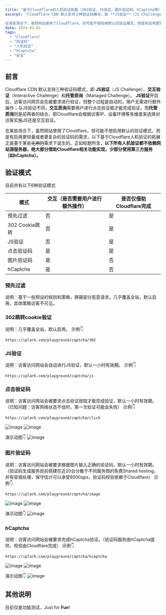 ```yaml
---
title: "基于Cloudflare的人机验证拓展（302验证、JS验证、图片验证码、hCaptcha等）"
excerpt: "Cloudflare CDN 默认支持三种验证码模式，即 ​**JS验证**​（JS Challenge）、​**交互验证**​（Interactive Challenge）和 ​**托管质询**​（Managed Challenge）。 **JS验证**开启后，访客访问网页会先被要求进行验证，但整个过程是自动的，用户无需进行额外操作；与JS验证不同，**交互质询**需要用户进行点击验证框才能完成验证，而**托管质询**则是前两者的结合，即Cloudflare会根据访客IP、设备环境等多维度来选择对访客实施JS还是交互验证。

在某些场合下，虽然网站使用了Cloudflare，但可能不想启用默认的验证模式，而是有启用更轻量或者更复杂的验证码的需求，以下基于Cloudflare人机验证的拓展正是基于某些~~无用的~~需求下诞生的。正如标题所言，**以下所有人机验证都不依赖网站源服务器，绝大部分借助Cloudflare相关功能实现，少部分使用第三方服务（如hCaptcha）。**"
date: 2024-03-01
tags:
  - "Cloudflare"
  - "验证码"
  - "人机验证"
  - "hCaptcha"
  - "安全"
---
```


## 前言

Cloudflare CDN 默认支持三种验证码模式，即 ​**JS验证**​（JS Challenge）、​**交互验证**​（Interactive Challenge）和 ​**托管质询**​（Managed Challenge）。 **JS验证**开启后，访客访问网页会先被要求进行验证，但整个过程是自动的，用户无需进行额外操作；与JS验证不同，**交互质询**需要用户进行点击验证框才能完成验证，而**托管质询**则是前两者的结合，即Cloudflare会根据访客IP、设备环境等多维度来选择对访客实施JS还是交互验证。

在某些场合下，虽然网站使用了Cloudflare，但可能不想启用默认的验证模式，而是有启用更轻量或者更复杂的验证码的需求，以下基于Cloudflare人机验证的拓展正是基于某些~~无用的~~需求下诞生的。正如标题所言，**以下所有人机验证都不依赖网站源服务器，绝大部分借助Cloudflare相关功能实现，少部分使用第三方服务（如hCaptcha）。**

## 验证模式

目前共有以下6种验证模式

| 模式           | 交互（是否需要用户进行额外操作） | 是否仅借助Cloudflare完成 |
| ---------------- | ---------------------------------- | -------------------------- |
| 预先过滤       | 否                               | 是                       |
| 302 Cookie跳转 | 否                               | 是                       |
| JS验证         | 否                               | 是                       |
| 点击验证码     | 是                               | 是                       |
| 图片验证码     | 是                               | 否                       |
| hCaptcha       | 是                               | 否                       |

### 预先过滤

说明：基于一些预设的规则和策略，屏蔽部分恶意请求。几乎覆盖全站，默认启用，具体策略访客不可见。

### 302跳转cookie验证

说明：几乎覆盖全站，默认启用。
示例👇

```
https://iplark.com/playground/captcha/302
```

### JS验证

说明：访客访问网站会自动进行JS验证，默认一小时有效期。
示例👇

```
https://iplark.com/playground/captcha/js
```

### 点击验证码

说明：访客访问网站会被要求点击验证按钮才能完成验证，默认一小时有效期。（已知问题：访客网络状态不佳时，第一次验证可能会失败）
示例👇

```
https://iplark.com/playground/captcha/click
```

![image](https://cdn.canjie.org/3a533fd02aa39867abbdb74f1867ae94.png)
![image](https://cdn.canjie.org/8147bdbc33bfa2c26de31b27b1a92fb1.png)

演示动图👇
![image](https://sway.cloud.microsoft/s/qhz6U4GxJMQgJsJe/images/t6gve8HRUyGECA)

### 图片验证码

说明：访客访问网站会被要求根据图片输入正确的验证码，默认一小时有效期。（验证码生成服务目前搭建在近20台分散于不同服务商的免费Shared hosting，并有容错处理，保守估计可以承受8000qps，验证码校验依赖于Cloudflare）
示例👇

```
https://iplark.com/playground/captcha/image
```

![image](https://cdn.canjie.org/5ea8f8137e71b7985bd62b781af7f5f9.png)
![image](https://cdn.canjie.org/34032816b3c95a7c53ed505398141c59.png)

演示动图👇
![image](https://sway.cloud.microsoft/s/qhz6U4GxJMQgJsJe/images/08yyP28EA1goui)

### hCaptcha

说明：访客访问网站会被要求完成hCaptcha验证。（验证码服务由hCaptcha提供，校验由Cloudflare完成）
示例👇

```
https://iplark.com/playground/captcha/hcaptcha
```

![image](https://cdn.canjie.org/282ff49f10323049304f9dc24fbddfc6.png)
![image](https://cdn.canjie.org/d447e44fbfd8c8ff5576ac953fd4a267.png)

演示动图👇
![image](https://sway.cloud.microsoft/s/qhz6U4GxJMQgJsJe/images/Y1Q4suIw2uf3lW)

## 其他说明

目前仅是功能测试，Just for ​**Fun**​!
